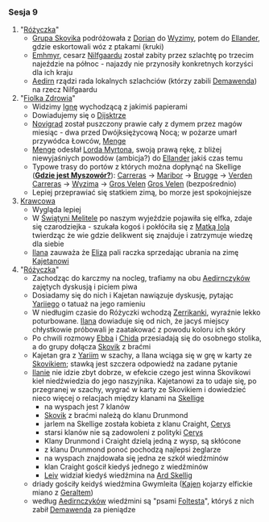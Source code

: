 ### Sesja 9
1. "[Różyczka](#l_rozyczka)"
	* [Grupa Skovika](#p_wedrowna_banda_skovika) podróżowała z [Dorian](#l_dorian) do [Wyzimy](#l_wyzima), potem do [Ellander](#l_m_ellander), gdzie eskortowali wóz z ptakami (kruki)
	* [Emhmyr](#p_emhyr), cesarz [Nilfgaardu](#l_nilfgaard) został zabity przez szlachtę po trzecim najeździe na północ - najazdy nie przynosiły konkretnych korzyści dla ich kraju
	* [Aedirn](#l_aedirn) rządzi rada lokalnych szlachciów (którzy zabili [Demawenda](#p_krol_demawend)) na rzecz Nilfgaardu
2. "[Fiolka Zdrowia](#l_fiolka_zdrowia)"
	* Widzimy [Ignę](#p_igna) wychodzącą z jakimiś papierami
	* Dowiadujemy się o [Dijsktrze](#p_dijsktra)
	* [Novigrad](#l_novigrad) został puszczony prawie cały z dymem przez magów miesiąc - dwa przed Dwójksiężycową Nocą; w pożarze umarł przywódca Łowców, [Menge](#p_menge)
	* [Menge](#p_menge) odesłał [Lorda Myrtona](#p_lord_myrton), swoją prawą rękę, z bliżej niewyjaśniych powodów (ambicja?) do [Ellander](#l_ellander) jakiś czas temu
	* Typowe trasy do portów z których można dopłynąć na Skellige (**[Gdzie jest Myszowór?](#z_q10)**):
		[Carreras](#l_carreras) → [Maribor](#l_maribor) → [Brugge](#l_brugge) → [Verden](#l_verden)
		[Carreras](#l_carreras) → [Wyzima](#l_wyzima) → [Gros Velen](#l_gros_velen)
		[Gros Velen](#l_gros_velen) (bezpośrednio)
	* Lepiej przeprawiać się statkiem zimą, bo morze jest spokojniejsze
3. [Krawcowa](#p_eliza)
	* Wygląda lepiej
	* W [Świątyni Melitele](#l_smelitele) po naszym wyjeździe pojawiła się elfka, zdaje się czarodziejka - szukała kogoś i pokłóciła się z [Matką Iolą](#p_matka_iola) twierdząc że wie gdzie delikwent się znajduje i zatrzymuje wiedzę dla siebie
	* [Ilana](#p_ilana) zauważa że [Eliza](#p_eliza) pali raczka sprzedając ubrania na zimę [Kajetanowi](#p_kajetan)
4. "[Różyczka](#l_rozyczka)"
	* Zachodząc do karczmy na nocleg, trafiamy na obu [Aedirnczyków](#p_yarii) zajętych dyskusją i piciem piwa
	* Dosiadamy się do nich i Kajetan nawiązuje dyskusję, pytając [Yariiego](#p_yarii) o tatuaż na jego ramieniu
	* W niedługim czasie do Różyczki wchodzą [Zerrikanki](#p_chida), wyraźnie lekko poturbowane. [Ilana](#p_ilana) dowiaduje się od nich, że jacyś miejscy chłystkowie próbowali je zaatakować z powodu koloru ich skóry
	* Po chwili rozmowy [Ebba](#p_ebba) i [Chida](#p_chida) przesiadają się do osobnego stolika, a do grupy dołącza [Skovik](#p_skovik) z braćmi
	* Kajetan gra z [Yariim](#p_yarii) w szachy, a Ilana wciąga się w grę w karty ze [Skovikiem](#p_skovik); stawką jest szczera odpowiedź na zadane pytanie
	* [Ilanie](#p_ilana) nie idzie zbyt dobrze, w efekcie czego jest winna Skovikowi kieł niedźwiedzia do jego naszyjnika. Kajetanowi za to udaje się, po przegranej w szachy, wygrać w karty ze Skovikiem i dowiedzieć nieco więcej o relacjach między klanami na [Skellige](#l_wyspy_skellige)
		* na wyspach jest 7 klanów
		* [Skovik](#p_skovik) z braćmi należą do klanu Drunmond
		* jarlem na Skellige została kobieta z klanu Craight, [Cerys](#p_cerys)
		* starsi klanów nie są zadowoleni z polityki [Cerys](#p_cerys)
		* Klany Drunmond i Craight dzielą jedną z wysp, są skłócone
		* z klanu Drunmond ponoć pochodzą najlepsi żeglarze
		* na wyspach znajdowała się jedna ze szkół wiedźminów
		* klan Craight gościł kiedyś jednego z wiedźminów
		* [Leiv](#p_leiv) widział kiedyś wiedźmina na [Ard Skellig](#l_ard_skellig)
	* driady gościły keidyś wiedźmina Gwymleita ([Kajen](#p_kajetan) kojarzy elfickie miano z [Geraltem](#p_geralt))
	* według [Aedirnczyków](#p_yarii) wiedźmini są "psami [Foltesta](#p_krol_foltest)", któryś z nich zabił [Demawenda](#p_krol_demawend) za pieniądze